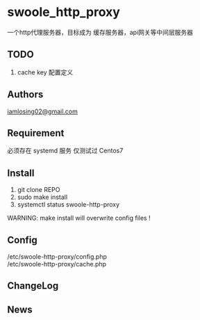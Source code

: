 # swoole_http_proxy

一个http代理服务器，目标成为 缓存服务器，api网关等中间层服务器

## TODO
1. cache key 配置定义

## Authors
iamlosing02@gmail.com  

## Requirement
必须存在 systemd 服务
仅测试过 Centos7

## Install
1. git clone REPO
2. sudo make install
3. systemctl status swoole-http-proxy

WARNING:  make install will overwrite  config files !

## Config
/etc/swoole-http-proxy/config.php  
/etc/swoole-http-proxy/cache.php  
  

## ChangeLog


## News



